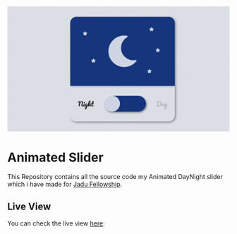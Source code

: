 ![Animated Slider](Animation.gif)

# Animated Slider 
This Repository contains all the source code my Animated DayNight slider which i have made for [Jadu Fellowship](https://github.com/Jadu-Fellowship).

## Live View
You can check the live view [here](https://shahabbukhari.github.io/Jadu-Fellowship/Projects/04%20-%20Animated%20Slider/index.html):
